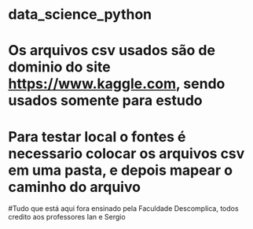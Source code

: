 # data_science_python
# Os arquivos csv usados são de dominio do site https://www.kaggle.com, sendo usados somente para estudo
# Para testar local o fontes é necessario colocar os arquivos csv em uma pasta, e depois mapear o caminho do arquivo
#Tudo que está aqui fora ensinado pela Faculdade Descomplica, todos credito aos professores Ian e Sergio